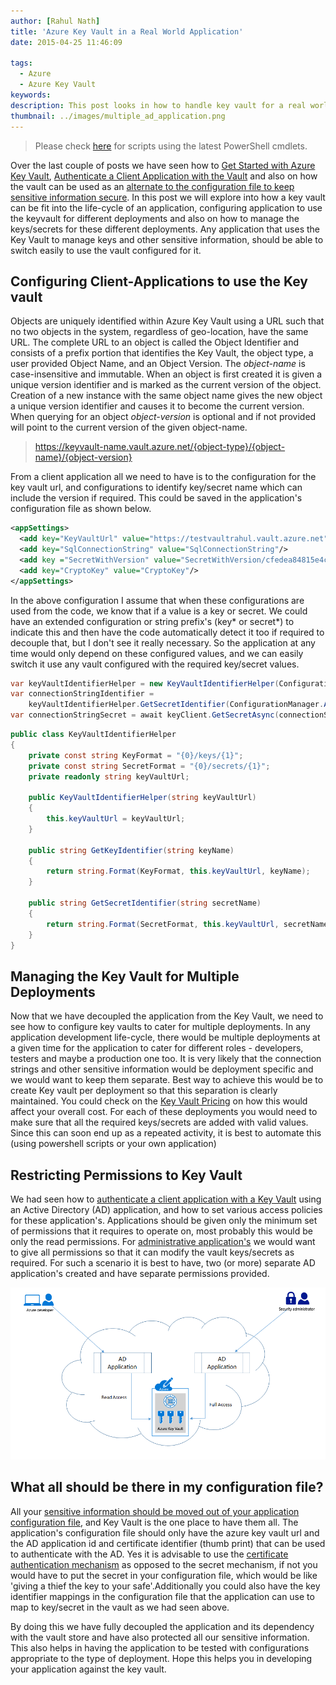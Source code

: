 ```yaml
---
author: [Rahul Nath]
title: 'Azure Key Vault in a Real World Application'
date: 2015-04-25 11:46:09
  
tags:
  - Azure
  - Azure Key Vault
keywords:
description: This post looks in how to handle key vault for a real world application and how to organize the keys/secrets usage.
thumbnail: ../images/multiple_ad_application.png
---
```


> Please check [here](http://www.rahulpnath.com/blog/how-the-deprecation-of-switch-azuremode-affects-azure-key-vault/) for scripts using the latest PowerShell cmdlets.

Over the last couple of posts we have seen how to [Get Started with Azure Key Vault](http://www.rahulpnath.com/blog/getting-started-with-azure-key-vault/), [Authenticate a Client Application with the Vault](http://www.rahulpnath.com/blog/authenticating-a-client-application-with-azure-key-vault/) and also on how the vault can be used as an [alternate to the configuration file to keep sensitive information secure](http://www.rahulpnath.com/blog/moving-sensitive-information-from-configuration-file-to-azure-key-vault/). In this post we will explore into how a key vault can be fit into the life-cycle of an application, configuring application to use the keyvault for different deployments and also on how to manage the keys/secrets for these different deployments. Any application that uses the Key Vault to manage keys and other sensitive information, should be able to switch easily to use the vault configured for it.

## Configuring Client-Applications to use the Key vault

Objects are uniquely identified within Azure Key Vault using a URL such that no two objects in the system, regardless of geo-location, have the same URL. The complete URL to an object is called the Object Identifier and consists of a prefix portion that identifies the Key Vault, the object type, a user provided Object Name, and an Object Version. The _object-name_ is case-insensitive and immutable. When an object is first created it is given a unique version identifier and is marked as the current version of the object. Creation of a new instance with the same object name gives the new object a unique version identifier and causes it to become the current version. When querying for an object _object-version_ is optional and if not provided will point to the current version of the given object-name.

> https://keyvault-name.vault.azure.net/{object-type}/{object-name}/{object-version}

From a client application all we need to have is to the configuration for the key vault url, and configurations to identify key/secret name which can include the version if required. This could be saved in the application's configuration file as shown below.

```xml
<appSettings>
  <add key="KeyVaultUrl" value="https://testvaultrahul.vault.azure.net"/>
  <add key="SqlConnectionString" value="SqlConnectionString"/>
  <add key ="SecretWithVersion" value="SecretWithVersion/cfedea84815e4ca8bc19cf8eb943ee13"/>
  <add key="CryptoKey" value="CryptoKey"/>
</appSettings>
```

In the above configuration I assume that when these configurations are used from the code, we know that if a value is a key or secret. We could have an extended configuration or string prefix's (key* or secret*) to indicate this and then have the code automatically detect it too if required to decouple that, but I don't see it really necessary. So the application at any time would only depend on these configured values, and we can easily switch it use any vault configured with the required key/secret values.

```csharp
var keyVaultIdentifierHelper = new KeyVaultIdentifierHelper(ConfigurationManager.AppSettings["KeyVaultUrl"]);
var connectionStringIdentifier =
    keyVaultIdentifierHelper.GetSecretIdentifier(ConfigurationManager.AppSettings["SqlConnectionString"]);
var connectionStringSecret = await keyClient.GetSecretAsync(connectionStringIdentifier);
```

```csharp
public class KeyVaultIdentifierHelper
{
    private const string KeyFormat = "{0}/keys/{1}";
    private const string SecretFormat = "{0}/secrets/{1}";
    private readonly string keyVaultUrl;

    public KeyVaultIdentifierHelper(string keyVaultUrl)
    {
        this.keyVaultUrl = keyVaultUrl;
    }

    public string GetKeyIdentifier(string keyName)
    {
        return string.Format(KeyFormat, this.keyVaultUrl, keyName);
    }

    public string GetSecretIdentifier(string secretName)
    {
        return string.Format(SecretFormat, this.keyVaultUrl, secretName);
    }
}

```

## Managing the Key Vault for Multiple Deployments

Now that we have decoupled the application from the Key Vault, we need to see how to configure key vaults to cater for multiple deployments. In any application development life-cycle, there would be multiple deployments at a given time for the application to cater for different roles - developers, testers and maybe a production one too. It is very likely that the connection strings and other sensitive information would be deployment specific and we would want to keep them separate. Best way to achieve this would be to create Key vault per deployment so that this separation is clearly maintained. You could check on the [Key Vault Pricing](http://azure.microsoft.com/en-in/pricing/details/key-vault/) on how this would affect your overall cost. For each of these deployments you would need to make sure that all the required keys/secrets are added with valid values. Since this can soon end up as a repeated activity, it is best to automate this (using powershell scripts or your own application)

## Restricting Permissions to Key Vault

We had seen how to [authenticate a client application with a Key Vault](http://www.rahulpnath.com/blog/authenticating-a-client-application-with-azure-key-vault/) using an Active Directory (AD) application, and how to set various access policies for these application's. Applications should be given only the minimum set of permissions that it requires to operate on, most probably this would be only the read permissions. For [administrative application's](https://github.com/rahulpnath/AzureKeyVaultExplorer) we would want to give all permissions so that it can modify the vault keys/secrets as required. For such a scenario it is best to have, two (or more) separate AD application's created and have separate permissions provided.

<img class="center" alt="Multiple AD applications to access key vault with different permissions" src="../images/multiple_ad_application.png" />

## What all should be there in my configuration file?

All your [sensitive information should be moved out of your application configuration file](http://www.rahulpnath.com/blog/moving-sensitive-information-from-configuration-file-to-azure-key-vault/), and Key Vault is the one place to have them all. The application's configuration file should only have the azure key vault url and the AD application id and certificate identifier (thumb print) that can be used to authenticate with the AD. Yes it is advisable to use the [certificate authentication mechanism](http://www.rahulpnath.com/blog/authenticating-a-client-application-with-azure-key-vault/) as opposed to the secret mechanism, if not you would have to put the secret in your configuration file, which would be like 'giving a thief the key to your safe'.Additionally you could also have the key identifier mappings in the configuration file that the application can use to map to key/secret in the vault as we had seen above.

By doing this we have fully decoupled the application and its dependency with the vault store and have also protected all our sensitive information. This also helps in having the application to be tested with configurations appropriate to the type of deployment. Hope this helps you in developing your application against the key vault.
